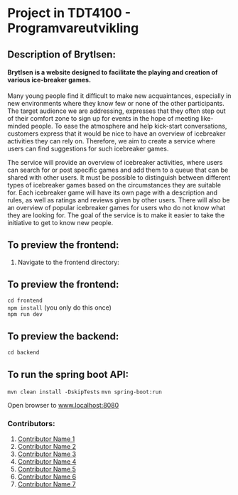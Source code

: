 # Project in TDT4100 - Programvareutvikling

## Description of BrytIsen:

#### BrytIsen is a website designed to facilitate the playing and creation of various ice-breaker games.

Many young people find it difficult to make new acquaintances, especially in new environments where they know few or none of the other participants. The target audience we are addressing, expresses that they often step out of their comfort zone to sign up for events in the hope of meeting like-minded people. To ease the atmosphere and help kick-start conversations, customers express that it would be nice to have an overview of icebreaker activities they can rely on. Therefore, we aim to create a service where users can find suggestions for such icebreaker games.

The service will provide an overview of icebreaker activities, where users can search for or post specific games and add them to a queue that can be shared with other users. It must be possible to distinguish between different types of icebreaker games based on the circumstances they are suitable for. Each icebreaker game will have its own page with a description and rules, as well as ratings and reviews given by other users. There will also be an overview of popular icebreaker games for users who do not know what they are looking for. The goal of the service is to make it easier to take the initiative to get to know new people.

## To preview the frontend:
1. Navigate to the frontend directory:  


## To preview the frontend:  
`cd frontend`  
`npm install` (you only do this once)  
`npm run dev`

## To preview the backend:  
`cd backend`  

## To run the spring boot API: 
`mvn clean install -DskipTests` 
`mvn spring-boot:run`

Open browser to www.localhost:8080


### Contributors:
1. [Contributor Name 1](#)
2. [Contributor Name 2](#)
3. [Contributor Name 3](#)
4. [Contributor Name 4](#)
5. [Contributor Name 5](#)
6. [Contributor Name 6](#)
7. [Contributor Name 7](#)
